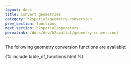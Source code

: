 ```yaml
---
layout: docs
title: Convert geometries
category: h2spatial/geometry-conversion
prev_section: functions
next_section: h2spatial/operators
permalink: /docs/dev/h2spatial/geometry-conversion/
---
```


The following geometry conversion functions are available:

{% include table_of_functions.html %}
